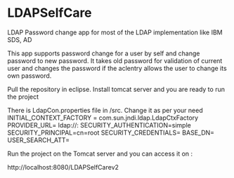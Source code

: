 # LDAPSelfCare
LDAP Password change app for most of the LDAP implementation like IBM SDS, AD

This app supports password change for a user by self and change password to new password.
It takes old password for validation of current user and changes the password if the aclentry allows the user to change its own password.


Pull the repository in eclipse. Install tomcat server and you are ready to run the project

There is LdapCon.properties file in /src. Change it as per your need
INITIAL_CONTEXT_FACTORY = com.sun.jndi.ldap.LdapCtxFactory
PROVIDER_URL= ldap://<ldaphostname>:<port>
SECURITY_AUTHENTICATION=simple
SECURITY_PRINCIPAL=cn=root
SECURITY_CREDENTIALS=<password>
BASE_DN=<base dn of the ldap instance>
USER_SEARCH_ATT=<uid or cn or any other user search att you use>
  
  
Run the project on the Tomcat server and you can access it on :

http://localhost:8080/LDAPSelfCarev2


